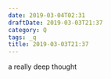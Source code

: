 ```yaml
---
date: 2019-03-04T02:31
draftDate: 2019-03-03T21:37
category: Q
tags: _q
title: 2019-03-03T21:37
---
```


a really deep thought

